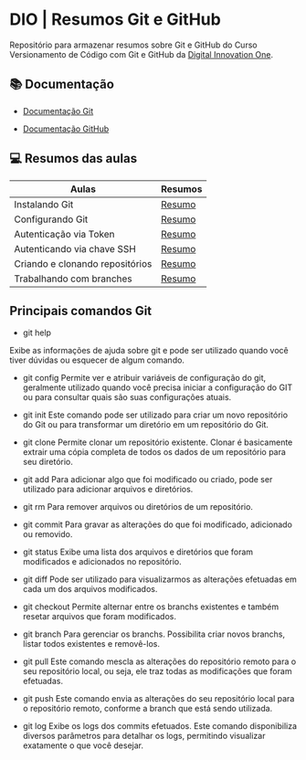 
# DIO | Resumos Git e GitHub

Repositório para armazenar resumos sobre Git e GitHub do Curso Versionamento de Código com Git e GitHub da [Digital Innovation One](https://www.dio.me/).

## 📚 Documentação
- [Documentação Git](https://git-scm.com/docs/git/pt_BR)

- [Documentação GitHub](https://docs.github.com/pt)

## 💻 Resumos das aulas

| Aulas | Resumos |
|-------|---------|
| Instalando Git | [Resumo](https://web.dio.me/course/versionamento-de-codigo-com-git-e-github/learning/c8d73362-9038-4259-af4c-30dcc5551afe?back=/track/coding-future-avanade-net-developer&tab=undefined&moduleId=undefined)
| Configurando Git | [Resumo](https://web.dio.me/course/versionamento-de-codigo-com-git-e-github/learning/f9b294d2-f8ca-4364-9031-1e897721b3e2?back=/track/coding-future-avanade-net-developer&tab=undefined&moduleId=undefined)
| Autenticação via Token | [Resumo](https://web.dio.me/course/versionamento-de-codigo-com-git-e-github/learning/3d13d85f-2508-4396-9657-4643d3302c79?back=/track/coding-future-avanade-net-developer&tab=undefined&moduleId=undefined)
| Autenticando via chave SSH | [Resumo](https://web.dio.me/course/versionamento-de-codigo-com-git-e-github/learning/a53b7d6e-d7a2-40de-a8f9-cc30b42fc93d?back=/track/coding-future-avanade-net-developer&tab=undefined&moduleId=undefined)
| Criando e clonando repositórios | [Resumo](https://web.dio.me/course/versionamento-de-codigo-com-git-e-github/learning/a53b7d6e-d7a2-40de-a8f9-cc30b42fc93d?back=/track/coding-future-avanade-net-developer&tab=undefined&moduleId=undefined)
| Trabalhando com branches | [Resumo](https://web.dio.me/course/versionamento-de-codigo-com-git-e-github/learning/a53b7d6e-d7a2-40de-a8f9-cc30b42fc93d?back=/track/coding-future-avanade-net-developer&tab=undefined&moduleId=undefined)

## Principais comandos Git

-  git help

Exibe as informações de ajuda sobre git e pode ser utilizado quando você tiver dúvidas ou esquecer de algum comando.

- git config
Permite ver e atribuir variáveis de configuração do git, geralmente utilizado quando você precisa iniciar a configuração do GIT ou para consultar quais são suas configurações atuais.

- git init
Este comando pode ser utilizado para criar um novo repositório do Git ou para transformar um diretório em um repositório do Git.

- git clone
Permite clonar um repositório existente. Clonar é basicamente extrair uma cópia completa de todos os dados de um repositório para seu diretório.

- git add
Para adicionar algo que foi modificado ou criado, pode ser utilizado para adicionar arquivos e diretórios.

- git rm
Para remover arquivos ou diretórios de um repositório.

- git commit
Para gravar as alterações do que foi modificado, adicionado ou removido.

- git status
Exibe uma lista dos arquivos e diretórios que foram modificados e adicionados no repositório.

- git diff
Pode ser utilizado para visualizarmos as alterações efetuadas em cada um dos arquivos modificados.

- git checkout
Permite alternar entre os branchs existentes e também resetar arquivos que foram modificados.

- git branch
Para gerenciar os branchs. Possibilita criar novos branchs, listar todos existentes e removê-los.

- git pull
Este comando mescla as alterações do repositório remoto para o seu repositório local, ou seja, ele traz todas as modificações que foram efetuadas.

- git push
Este comando envia as alterações do seu repositório local para o repositório remoto, conforme a branch que está sendo utilizada.

- git log
Exibe os logs dos commits efetuados. Este comando disponibiliza diversos parâmetros para detalhar os logs, permitindo visualizar exatamente o que você desejar.